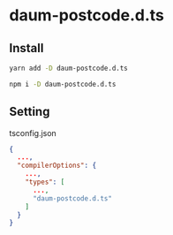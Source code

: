 # daum-postcode.d.ts

## Install

```bash
yarn add -D daum-postcode.d.ts
```

```bash
npm i -D daum-postcode.d.ts
```

## Setting

tsconfig.json

```json
{
  ...,
  "compilerOptions": {
    ...,
    "types": [
      ...,
      "daum-postcode.d.ts"
    ]
  }
}
```
